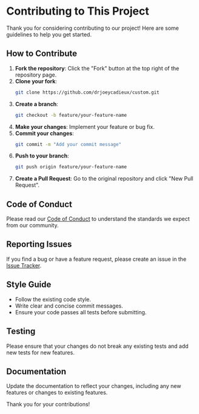 # Contributing to This Project

Thank you for considering contributing to our project! Here are some guidelines to help you get started.

## How to Contribute

1. **Fork the repository**: Click the "Fork" button at the top right of the repository page.
2. **Clone your fork**: 
    ```sh
    git clone https://github.com/drjoeycadieux/custom.git
    ```
3. **Create a branch**: 
    ```sh
    git checkout -b feature/your-feature-name
    ```
4. **Make your changes**: Implement your feature or bug fix.
5. **Commit your changes**: 
    ```sh
    git commit -m "Add your commit message"
    ```
6. **Push to your branch**: 
    ```sh
    git push origin feature/your-feature-name
    ```
7. **Create a Pull Request**: Go to the original repository and click "New Pull Request".

## Code of Conduct

Please read our [Code of Conduct](CODE_OF_CONDUCT.md) to understand the standards we expect from our community.

## Reporting Issues

If you find a bug or have a feature request, please create an issue in the [Issue Tracker](https://github.com/your-username/your-repo-name/issues).

## Style Guide

- Follow the existing code style.
- Write clear and concise commit messages.
- Ensure your code passes all tests before submitting.

## Testing

Please ensure that your changes do not break any existing tests and add new tests for new features.

## Documentation

Update the documentation to reflect your changes, including any new features or changes to existing features.

Thank you for your contributions!
